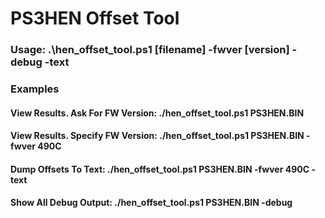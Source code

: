 # PS3HEN Offset Tool

### Usage: .\hen_offset_tool.ps1 [filename] -fwver [version] -debug -text
     
### Examples<br>
#### View Results. Ask For FW Version: ./hen_offset_tool.ps1 PS3HEN.BIN

#### View Results. Specify FW Version: ./hen_offset_tool.ps1 PS3HEN.BIN -fwver 490C

#### Dump Offsets To Text: ./hen_offset_tool.ps1 PS3HEN.BIN -fwver 490C -text

#### Show All Debug Output: ./hen_offset_tool.ps1 PS3HEN.BIN -debug